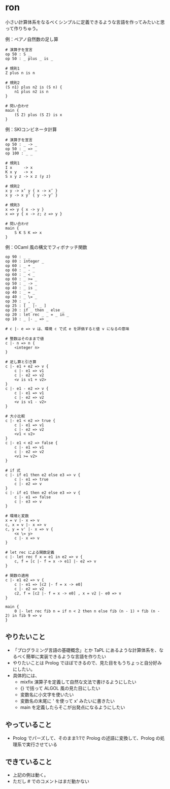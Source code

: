 # ron

小さい計算体系をなるべくシンプルに定義できるような言語を作ってみたいと思って作りちゅう。

例：ペアノ自然数の足し算

```
# 演算子を宣言
op 50 : S _
op 50 : _ plus _ is _
    
# 規則1
Z plus n is n

# 規則2
(S n1) plus n2 is (S n) {
    n1 plus n2 is n
}

# 問い合わせ
main {
    (S Z) plus (S Z) is x
}
```



例：SKIコンビネータ計算
```
# 演算子を宣言
op 50 : _ -> _
op 50 : _ => _
op 100 : _ _

# 規則1
I x     -> x
K x y   -> x
S x y z -> x z (y z)

# 規則2
x y -> x’ y { x -> x’ }
x y -> x y’ { y -> y’ }

# 規則3
x => y { x -> y }
x => y { x -> z; z => y }

# 問い合わせ
main {
    S K S K => x
}
```


例：OCaml 風の構文でフィボナッチ関数
```
op 90 : _ _
op 80 : integer _
op 60 : _ + _
op 60 : _ - _
op 60 : _ < _
op 60 : _ >= _
op 50 : _ -> _
op 40 : _ is _
op 40 : _ = _
op 40 : _ \= _
op 30 : _ , _
op 25 : [ _ |- _ ]
op 20 : if _ then _ else _
op 20 : let rec _ _ = _ in _
op 10 : _ |- _ => _   

# c |- e => v は、環境 c で式 e を評価すると値 v になるの意味

# 整数はそのままで値
c |- n => n {
    <integer n>
}

# 足し算と引き算
c |- e1 + e2 => v {
    c |- e1 => v1
    c |- e2 => v2
    <v is v1 + v2>
}
c |- e1 - e2 => v {
    c |- e1 => v1
    c |- e2 => v2
    <v is v1 - v2>
}

# 大小比較
c |- e1 < e2 => true {
    c |- e1 => v1
    c |- e2 => v2
    <v1 < v2>
}
c |- e1 < e2 => false {
    c |- e1 => v1
    c |- e2 => v2
    <v1 >= v2>
}

# if 式
c |- if e1 then e2 else e3 => v {
    c |- e1 => true
    c |- e2 => v
}
c |- if e1 then e2 else e3 => v {
    c |- e1 => false
    c |- e3 => v
}

# 環境と変数
x = v |- x => v
c, x = v |- x => v
c, y = v' |- x => v {
    <x \= y>
    c |- x => v
}

# let rec による関数定義
c |- let rec f x = e1 in e2 => v {
    c, f = [c |- f = x -> e1] |- e2 => v
}

# 関数の適用　
c |- e1 e2 => v { 
    c |- e1 => [c2 |- f = x -> e0]
    c |- e2 => v2
    c2, f = [c2 |- f = x -> e0] , x = v2 |- e0 => v
}

main {
    0 |- let rec fib n = if n < 2 then n else fib (n - 1) + fib (n - 2) in fib 9 => v
}
```

## やりたいこと

- 「プログラミング言語の基礎概念」とか TaPL にあるような計算体系を、なるべく簡単に実装できるような言語を作りたい
- やりたいことは Prolog でほぼできるので、見た目をもうちょっと自分好みにしたい。
- 具体的には、
    - mixfix 演算子を定義して自然な文法で書けるようにしたい
    - {} で括って ALGOL 風の見た目にしたい
    - 変数名に小文字を使いたい
    - 変数名の末尾に ' を使って x' みたいに書きたい
    - main を定義したらそこが出発点になるようにしたい

## やっていること

- Prolog でパーズして、そのまま1:1で Prolog の述語に変換して、Prolog の処理系で実行させている

## できていること

- 上記の例は動く。
- ただし # でのコメントはまだ動かない